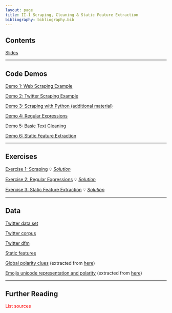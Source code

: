 ```yaml
---
layout: page
title: II-1 Scraping, Cleaning & Static Feature Extraction
bibliography: bibliography.bib
---
```


## Contents

[Slides](slides/slides_II_1.pdf)

***

## Code Demos

[Demo 1: Web Scraping Example](demos/scraping_web.html)

[Demo 2: Twitter Scraping Example](demos/scraping_twitter.html)

[Demo 3: Scraping with Python (additional material)](demos/scraping_python.html)

[Demo 4: Regular Expressions](demos/regex.html)

[Demo 5: Basic Text Cleaning](demos/text_cleaning.html)

[Demo 6: Static Feature Extraction](demos/static_feature_extraction.html)

***

## Exercises

[Exercise 1: Scraping](exercises/exercise_scraping_task.ipynb)
💡 [*Solution*](exercises/exercise_scraping_solution.ipynb)

[Exercise 2: Regular Expressions](exercises/exercise_regex_task.ipynb)
💡 [*Solution*](exercises/exercise_regex_solution.ipynb)

[Exercise 3: Static Feature Extraction](exercises/exercise_static_features_task.ipynb)
💡 [*Solution*](exercises/exercise_static_features_solution.ipynb)

***

## Data

[Twitter data set](data/twitter_data.csv)

[Twitter corpus](data/twitter_corpus.RDS)

[Twitter dfm](data/twitter_dfm.RDS)

[Static features](data/twitter_static_features.RDS)

[Global polarity clues](data/global_polarity_clues.RDS) (extracted from [here](http://www.ulliwaltinger.de/sentiment/))

[Emojis unicode representation and polarity](data/emojis_unicode.csv) (extracted from [here](https://github.com/today-is-a-good-day/emojis/blob/master/emDict.csv))

***

## Further Reading

<span style="color: red;">
List sources
</span>
